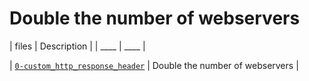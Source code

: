 # Double the number of webservers

| files | Description |
| ____  | ____ |

| [`0-custom_http_response_header`](0-custom_http_response_header) | Double the number of webservers |
